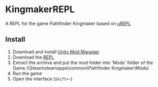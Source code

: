 # KingmakerREPL
A REPL for the game Pathfinder Kingmaker based on [uREPL](https://github.com/hecomi/uREPL)
## Install
1. Download and install [Unity Mod Manager](https://www.nexusmods.com/site/mods/21)
2. Download the [REPL](https://github.com/spacehamster/KingmakerREPL/releases)
3. Extract the archive and put the mod folder into 'Mods' folder of the Game (\Steam\steamapps\common\Pathfinder Kingmaker\Mods)
4. Run the game
5. Open the interface (`Shift+~`)
